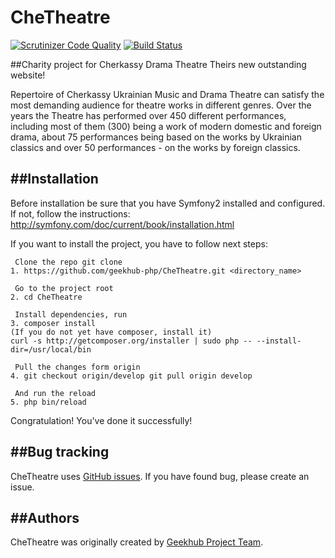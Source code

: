 CheTheatre 
===
 [![Scrutinizer Code Quality](https://scrutinizer-ci.com/g/geekhub-php/CheTheatre/badges/quality-score.png?b=master)](https://scrutinizer-ci.com/g/geekhub-php/CheTheatre/?branch=master)
 [![Build Status](https://travis-ci.org/geekhub-php/CheTheatre.svg?branch=develop)](https://travis-ci.org/geekhub-php/CheTheatre)

##Charity project for Cherkassy Drama Theatre 
Theirs new outstanding website!

Repertoire of Cherkassy Ukrainian Music and Drama Theatre can satisfy the most demanding audience for theatre works in different genres. Over the years the Theatre has performed over 450 different performances, including most of them (300) being a work of modern domestic and foreign drama, about 75 performances being based on the works by Ukrainian classics and over 50 performances - on the works by foreign classics.

##Installation
------------
Before installation be sure that you have Symfony2 installed and configured. If not, follow the instructions:
http://symfony.com/doc/current/book/installation.html

If you want to install the project, you have to follow next steps:
    
     Clone the repo git clone 
    1. https://github.com/geekhub-php/CheTheatre.git <directory_name>
    
     Go to the project root
    2. cd CheTheatre
    
     Install dependencies, run
    3. composer install
    (If you do not yet have composer, install it)
    curl -s http://getcomposer.org/installer | sudo php -- --install-dir=/usr/local/bin

     Pull the changes form origin
    4. git checkout origin/develop git pull origin develop
    
     And run the reload
    5. php bin/reload
    
Congratulation! You've done it successfully!

##Bug tracking
------------

CheTheatre uses [GitHub issues](https://github.com/geekhub-php/CheTheatre/issues).
If you have found bug, please create an issue.

##Authors
-------

CheTheatre was originally created by [Geekhub Project Team](http://geekhub.ck.ua).

[1]:  http://geekhub.ck.ua/

